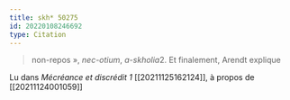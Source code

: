 ```yaml
---
title: skh* 50275
id: 20220108246692
type: Citation
---
```


> non-repos », *nec-otium*, *a-skholia*2. Et finalement, Arendt explique

Lu dans *Mécréance et discrédit 1* [[20211125162124]], à propos de [[20211124001059]]